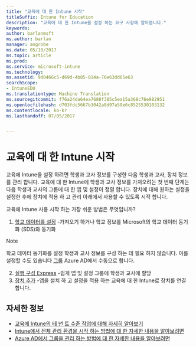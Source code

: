 ```yaml
---
title: "교육에 대 한 Intune 시작"
titleSuffix: Intune for Education
description: "교육에 대 한 Intune을 설정 하는 요구 사항에 알아봅니다."
keywords: 
author: barlanmsft
ms.author: barlan
manager: angrobe
ms.date: 05/10/2017
ms.topic: article
ms.prod: 
ms.service: microsoft-intune
ms.technology: 
ms.assetid: 9d0466c5-d69d-4b85-814a-76e63dd65e63
searchScope:
- IntuneEDU
ms.translationtype: Machine Translation
ms.sourcegitcommit: f76a24da64ea7688f385c5ea15a368c76e982951
ms.openlocfilehash: d703fdc5667b3042a8d97a59e6c8525530103132
ms.contentlocale: ko-kr
ms.lasthandoff: 07/05/2017


---
```


# <a name="get-started-with-intune-for-education"></a>교육에 대 한 Intune 시작

교육에 Intune을 설정 하려면 학생과 교사 정보를 구성한 다음 학생과 교사, 장치 정보를 관리 합니다. 교육에 대 한 Intune에 학생과 교사 정보를 가져오려는 첫 번째 단계는 다음 학생과 교사의 그룹에 대 한 앱 및 설정이 정렬 합니다. 장치에 대해 원하는 설정을 설정한 후에 장치에 적용 하 고 관리 아래에서 사용할 수 있도록 시작 합니다.

교육에 Intune 사용 시작 하는 가장 쉬운 방법은 무엇입니까?

1. [학교 데이터를 설정](what-is-school-data-sync.md) -가져오기 하거나 학교 정보를 Microsoft의 학교 데이터 동기화 (SDS)와 동기화

> [!NOTE]
> 학교 데이터 동기화를 설정 학생과 교사 정보를 구성 하는 데 필요 하지 않습니다. 이를 설정할 수도 있습니다 [그룹](what-are-groups.md) Azure AD에서 수동으로 합니다.

2. [실행 구성 Express](what-is-express-configuration.md) -쉽게 앱 및 설정 그룹에 학생과 교사에 할당
3. [장치 추가](how-do-i-add-devices.md) -앱을 설치 하 고 설정을 적용 하는 교육에 대 한 Intune로 장치를 연결 합니다.

## <a name="find-out-more"></a>자세한 정보
- [교육에 Intune의 테 넌 트 수준 작업에 대해 자세히 알아보기](what-are-tenants.md)
- [Intune에서 전체 관리 환경을 시작 하는 방법에 대 한 자세한 내용을 알아보려면](https://docs.microsoft.com/intune/get-started/start-with-a-paid-subscription-to-microsoft-intune)
- [Azure AD에서 그룹을 관리 하는 방법에 대 한 자세한 내용을 알아보려면](https://docs.microsoft.com/azure/active-directory/active-directory-groups-create-azure-portal)

